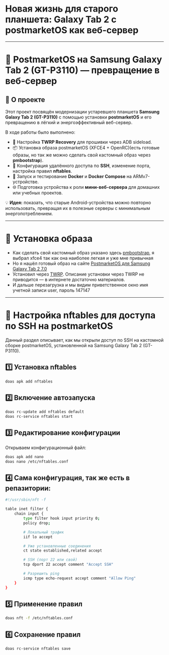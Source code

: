 # Новая жизнь для старого планшета: Galaxy Tab 2 с postmarketOS как веб-сервер

---

# 📱 PostmarketOS на Samsung Galaxy Tab 2 (GT-P3110) — превращение в веб-сервер

## 📖 О проекте
Этот проект посвящён модернизации устаревшего планшета **Samsung Galaxy Tab 2 (GT-P3110)** с помощью установки **postmarketOS** и его превращению в лёгкий и энергоэффективный веб-сервер.

В ходе работы было выполнено:
- 🔧 Настройка **TWRP Recovery** для прошивки через ADB sideload.
- 📦 Установка образа postmarketOS (XFCE4 + OpenRC)(есть готовые образы, но так же можно сделать свой кастомный образ через **pmbootstrap**).
- 🔐 Конфигурация удалённого доступа по **SSH**, изменение порта, настройка правил **nftables**.
- 🐳 Запуск и тестирование **Docker** и **Docker Compose** на ARMv7-устройстве.
- 🌐 Подготовка устройства к роли **мини-веб-сервера** для домашних или учебных проектов.

💡 **Идея:** показать, что старые Android-устройства можно повторно использовать, превращая их в полезные серверы с минимальным энергопотреблением.

---

# 📲 Установка образа 

- Как сделать свой кастомный образ указано здесь [pmbootstrap](https://wiki.postmarketos.org/wiki/Pmbootstrap/Using_pmbootstrap), я выбрал xfce4 так как она наиболее легкая и уже мне привычная
- Но я нашёл готовый образ на сайте [PostmarketOS для Samsung Galaxy Tab 2 7.0](https://images.postmarketos.org/bpo/v25.06/samsung-espresso7/)
- Установил через [TWRP](https://eu.dl.twrp.me/p3110/). Описание установки через TWRP не приводится — в интернете достаточно материалов.
- И дальше перезагрузка и мы видим приветственное окно имя учетной записи user, пароль 147147

---

# 📡 Настройка nftables для доступа по SSH на postmarketOS

Данный раздел описывает, как мы открыли доступ по SSH на кастомной сборке postmarketOS, установленной на Samsung Galaxy Tab 2 (GT-P3110).

## 1️⃣ Установка nftables
```bash
doas apk add nftables
```
## 2️⃣ Включение автозапуска
```bash
doas rc-update add nftables default
doas rc-service nftables start
```
## 3️⃣ Редактирование конфигурации
Открываем конфигурационный файл:
```bash
doas apk add nano
doas nano /etc/nftables.conf
```
## 4️⃣ Сама конфигурация, так же есть в репазитории:
```bash
#!/usr/sbin/nft -f

table inet filter {
    chain input {
        type filter hook input priority 0;
        policy drop;

        # Локальный трафик
        iif lo accept

        # Уже установленные соединения
        ct state established,related accept

        # SSH (порт 22 или свой)
        tcp dport 22 accept comment "Accept SSH"

        # Разрешить ping
        icmp type echo-request accept comment "Allow Ping"
    }
}
```
## 5️⃣ Применение правил
```bash
doas nft -f /etc/nftables.conf
```
## 6️⃣ Сохранение правил
```bash
doas rc-service nftables save
```








